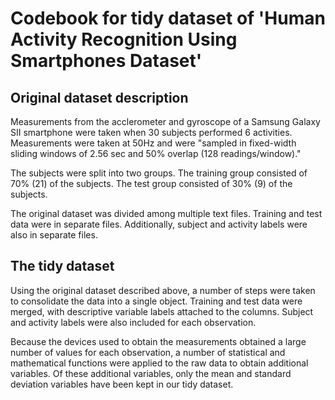 # Codebook for tidy dataset of 'Human Activity Recognition Using Smartphones Dataset'

## Original dataset description

Measurements from the acclerometer and gyroscope of a Samsung Galaxy SII smartphone were taken when 30 subjects performed 6 activities. Measurements were taken at 50Hz and were "sampled in fixed-width sliding windows of 2.56 sec and 50% overlap (128 readings/window)."

The subjects were split into two groups. The training group consisted of 70% (21) of the subjects. The test group consisted of 30% (9) of the subjects. 

The original dataset was divided among multiple text files. Training and test data were in separate files. Additionally, subject and activity labels were also in separate files.

## The tidy dataset

Using the original dataset described above, a number of steps were taken to consolidate the data into a single object. Training and test data were merged, with descriptive variable labels attached to the columns. Subject and activity labels were also included for each observation. 

Because the devices used to obtain the measurements obtained a large number of values for each observation, a number of statistical and mathematical functions were applied to the raw data to obtain additional variables. Of these additional variables, only the mean and standard deviation variables have been kept in our tidy dataset.